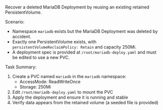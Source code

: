 Recover a deleted MariaDB Deployment by reusing an existing retained PersistentVolume.

Scenario:
- Namespace `mariadb` exists but the MariaDB Deployment was deleted by accident.
- Exactly one PersistentVolume exists, with `persistentVolumeReclaimPolicy: Retain` and capacity 250Mi.
- A deployment spec is provided at `/root/mariadb-deploy.yaml` and must be edited to use a new PVC.

Task Summary:
1) Create a PVC named `mariadb` in the `mariadb` namespace:
   - AccessMode: ReadWriteOnce
   - Storage: 250Mi
2) Edit `/root/mariadb-deploy.yaml` to mount the PVC
3) Apply the deployment and ensure it is running and stable
4) Verify data appears from the retained volume (a seeded file is provided)

